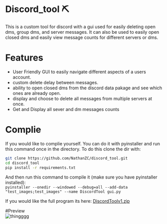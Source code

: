 # Discord_tool ⛏️
This is a custom tool for discord with a gui used for easily deleting open dms, group dms, and server messages. It can also be used to easily open closed dms and easily view message counts for different servers or dms.

# Features
* User Friendly GUI to easily navigate different aspects of a users account.  
* custom delete delay between messages.  
* ability to open closed dms from the discord data pakage and see which ones are already open.  
* display and choose to delete all messages from multiple servers at once.  
* Get and Display all sever and dm messages counts  

# Complie
If you would like to complie yourself. You can do it with pyinstaller and run this command once in the directory. To do this clone the dir with:  
```sh
git clone https://github.com/NathanZC/discord_tool.git
cd discord_tool
pip install -r requirements.txt
```

And then run this command to compile it (make sure you have pyinstaller installed):  
```pyinstaller --onedir --windowed --debug=all --add-data "test_images;test_images" --name DiscordTool gui.py```

If you would like the full program its here:
[DiscordToolv1.zip](https://github.com/user-attachments/files/16015570/DiscordToolv1.zip)


#Preview  
![thingggg](https://github.com/NathanZC/discord_tool/assets/58007916/bafac0ad-67da-402d-89d1-571ba14a47d7)

